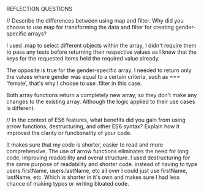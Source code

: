 REFLECTION QUESTIONS

// Describe the differences between using map and filter. Why did you choose to use map for transforming the data and filter for creating gender-specific arrays?

I used .map to select different objects within the array, I didn't require them to pass any tests before returning their respective values as I knew that the keys for the requested items
held the required value already.

The opposite is true for the gender-specific array. I needed to return only the values where gender was equal to a certain criteria, such as === 'female', that's why I choose to use .filter in this case.

Both array functions return a completely new array, so they don't make any changes to the existing array. Although the logic applied to their use cases is different.


// In the context of ES6 features, what benefits did you gain from using arrow functions, destructuring, and other ES6 syntax? Explain how it improved the clarity or functionality of your code.

It makes sure that my code is shorter, easier to read and more comprehensive. The use of arrow functions eliminates the need for long code, improving readability and overal structure.
I used destructuring for the same purpose of readability and shorter code. instead of having to type users.firstName, users.lastName, etc all over I could just use firstName, lastName, etc. 
Which is shorter in it's own and makes sure I had less chance of making typos or writing bloated code.